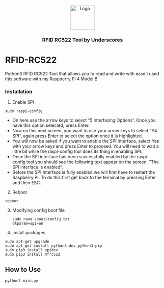 <br />
<p align="center">
  <a href="https://github.com/itsunderscores">
    <img src="https://avatars.githubusercontent.com/u/84211119?s=400&u=acc77c1d7fe1d778bdcba08993ba0ca0249fa89f&v=4" alt="Logo" width="80" height="80">
  </a>

  <h3 align="center">RFID RC522 Tool by Underscores</h3>
</p>

# RFID-RC522
Python3 RFID RC522 Tool that allows you to read and write with ease
I used this software with my Raspberry Pi 4 Model B


### Installation
1. Enable SPI
```
sudo raspi-config
```
* On here use the arrow keys to select “5 Interfacing Options“. Once you have this option selected, press Enter.
* Now on this next screen, you want to use your arrow keys to select “P4 SPI“, again press Enter to select the option once it is highlighted.
* You will now be asked if you want to enable the SPI Interface, select Yes with your arrow keys and press Enter to proceed. You will need to wait a little bit while the raspi-config tool does its thing in enabling SPI.
* Once the SPI interface has been successfully enabled by the raspi-config tool you should see the following text appear on the screen, “The SPI interface is enabled“.
* Before the SPI Interface is fully enabled we will first have to restart the Raspberry Pi. To do this first get back to the terminal by pressing Enter and then ESC.

2. Reboot
```
reboot
```

3. Modifying config boot file
   ```
   sudo nano /boot/config.txt
   dtparam=spi=on
   ```
   
4. Install packages
  ```sudo apt-get update
  sudo apt-get upgrade
  sudo apt-get install python3-dev python3-pip
  sudo pip3 install spidev
  sudo pip3 install mfrc522
  ```
  
## How to Use
```
python3 main.py
```
